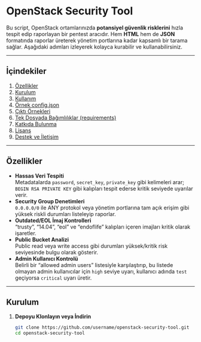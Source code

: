 # OpenStack Security Tool

Bu script, OpenStack ortamlarınızda **potansiyel güvenlik risklerini** hızla tespit edip raporlayan bir pentest aracıdır. Hem **HTML** hem de **JSON** formatında raporlar üreterek yönetim portlarına kadar kapsamlı bir tarama sağlar. Aşağıdaki adımları izleyerek kolayca kurabilir ve kullanabilirsiniz.

---

## İçindekiler
1. [Özellikler](#özellikler)
2. [Kurulum](#kurulum)
3. [Kullanım](#kullanım)
4. [Örnek config.json](#örnek-configjson)
5. [Çıktı Örnekleri](#çıktı-örnekleri)
6. [Tek Dosyada Bağımlılıklar (requirements)](#tek-dosyada-bağımlılıklar-requirements)
7. [Katkıda Bulunma](#katkıda-bulunma)
8. [Lisans](#lisans)
9. [Destek ve İletişim](#destek-ve-iletişim)

---

## Özellikler

- **Hassas Veri Tespiti**  
  Metadatalarda `password`, `secret_key`, `private_key` gibi kelimeleri arar; `BEGIN RSA PRIVATE KEY` gibi kalıpları tespit ederse kritik seviyede uyarılar verir.
- **Security Group Denetimleri**  
  `0.0.0.0/0` ile ANY protokol veya yönetim portlarına tam açık erişim gibi yüksek riskli durumları listeleyip raporlar.
- **Outdated/EOL İmaj Kontrolleri**  
  “trusty”, “14.04”, “eol” ve “endoflife” kalıpları içeren imajları kritik olarak işaretler.
- **Public Bucket Analizi**  
  Public read veya write access gibi durumları yüksek/kritik risk seviyesinde bulgu olarak gösterir.
- **Admin Kullanıcı Kontrolü**  
  Belirli bir “allowed admin users” listesiyle karşılaştırıp, bu listede olmayan admin kullanıcılar için `high` seviye uyarı, kullanıcı adında `test` geçiyorsa `critical` uyarı üretir.

---

## Kurulum

1. **Depoyu Klonlayın veya İndirin**  
   ```bash
   git clone https://github.com/username/openstack-security-tool.git
   cd openstack-security-tool
